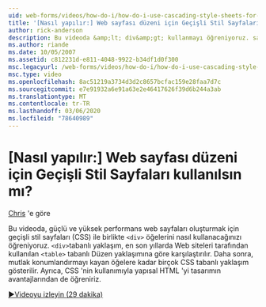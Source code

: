 ```yaml
---
uid: web-forms/videos/how-do-i/how-do-i-use-cascading-style-sheets-for-web-page-layout
title: '[Nasıl yapılır:] Web sayfası düzeni için Geçişli Stil Sayfaları kullanılsın mı? | Microsoft Docs'
author: rick-anderson
description: Bu videoda &amp;lt; div&amp;gt; kullanmayı öğreniyoruz. sağlam ve yüksek performans web p 'si oluşturmak için geçişli stil sayfaları (CSS) ile birlikte bulunan öğeler...
ms.author: riande
ms.date: 10/05/2007
ms.assetid: c812231d-e811-4048-9922-b34df1d0f300
msc.legacyurl: /web-forms/videos/how-do-i/how-do-i-use-cascading-style-sheets-for-web-page-layout
msc.type: video
ms.openlocfilehash: 8ac51219a3734d3d2c8657bcfac159e28faa7d7c
ms.sourcegitcommit: e7e91932a6e91a63e2e46417626f39d6b244a3ab
ms.translationtype: MT
ms.contentlocale: tr-TR
ms.lasthandoff: 03/06/2020
ms.locfileid: "78640989"
---
```

# <a name="how-do-i-use-cascading-style-sheets-for-web-page-layout"></a>[Nasıl yapılır:] Web sayfası düzeni için Geçişli Stil Sayfaları kullanılsın mı?

[Chris](https://twitter.com/chrispels) 'e göre

Bu videoda, güçlü ve yüksek performans web sayfaları oluşturmak için geçişli stil sayfaları (CSS) ile birlikte `<div>` öğelerini nasıl kullanacağınızı öğreniyoruz. `<div>`tabanlı yaklaşım, en son yıllarda Web siteleri tarafından kullanılan `<table>` tabanlı Düzen yaklaşımına göre karşılaştırılır. Daha sonra, mutlak konumlandırmayı kayan öğelere kadar birçok CSS tabanlı yaklaşım gösterilir. Ayrıca, CSS 'nin kullanımıyla yapısal HTML 'yi tasarımın avantajlarından de öğreniriz.

[&#9654;Videoyu izleyin (29 dakika)](https://channel9.msdn.com/Blogs/ASP-NET-Site-Videos/how-do-i-use-cascading-style-sheets-for-web-page-layout)
